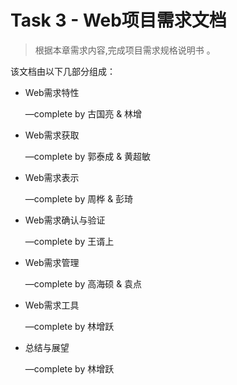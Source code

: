 # Task 3 - Web项目需求文档

> 根据本章需求内容,完成项目需求规格说明书	。														

该文档由以下几部分组成：

* Web需求特性

  —complete by 古国亮 & 林增

* Web需求获取

  —complete by 郭泰成 & 黄超敏

* Web需求表示

  —complete by 周桦 & 彭琦

* Web需求确认与验证

  —complete by 王谞上

* Web需求管理

  —complete by 高海硕 & 袁点

* Web需求工具

  —complete by 林增跃

* 总结与展望

  —complete by 林增跃

